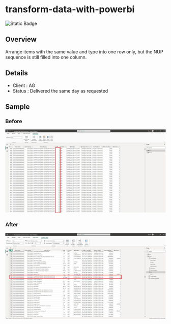 # transform-data-with-powerbi

![Static Badge](https://img.shields.io/badge/Power_BI-latest-orange)


## Overview

Arrange items with the same value and type into one row only, but the NUP sequence is still filled into one column.


## Details

* Client : AG
* Status : Delivered the same day as requested

## Sample

### Before

![Alt text](/Base_before_transformation.jpg)

### After

![Alt text](/Result_after_tranformation.jpg)

